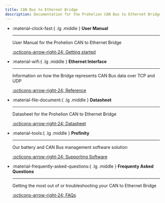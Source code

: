 ```yaml
---
title: CAN Bus to Ethernet Bridge
description: Documentation for the Prohelion CAN Bus to Ethernet Bridge
---
```


<div class="grid cards" markdown>

-   :material-clock-fast:{ .lg .middle } __User Manual__

    ---

    User Manual for the Prohelion CAN to Ethernet Bridge

    [:octicons-arrow-right-24: Getting started](User_Manual/index.md)

-   :material-wifi:{ .lg .middle } __Ethernet Interface__

    ---

    Information on how the Bridge represents CAN Bus data over TCP and UDP

    [:octicons-arrow-right-24: Reference](Ethernet_Interface/index.md)

-   :material-file-document:{ .lg .middle } __Datasheet__

    ---

    Datasheet for the Prohelion CAN to Ethernet Bridge

    [:octicons-arrow-right-24: Datasheet](Datasheet/index.md)

-   :material-tools:{ .lg .middle } __Profinity__

    ---

    Our battery and CAN Bus management software solution

    [:octicons-arrow-right-24: Supporting Software](../Profinity/20_CAN_Bus_Adapters.md)

-   :material-frequently-asked-questions:{ .lg .middle } __Frequenty Asked Questions__

    ---

    Getting the most out of or troubleshooting your CAN to Ethernet Bridge

    [:octicons-arrow-right-24: FAQs](../FAQs/CAN_bus_Adapters/Tritum_CAN_Ethernet_Bridge/index.md)

</div>